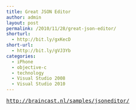 ```yaml
---
title: Great JSON Editor
author: admin
layout: post
permalink: /2010/11/28/great-json-editor/
shorturl:
  - http://bit.ly/gxKecD
short-url:
  - http://bit.ly/gVJ3Yb
categories:
  - iPhone
  - objective-c
  - technology
  - Visual Studio 2008
  - Visual Studio 2010
---
```

<pre><a href="http://braincast.nl/samples/jsoneditor/">http://braincast.nl/samples/jsoneditor/</a></pre>